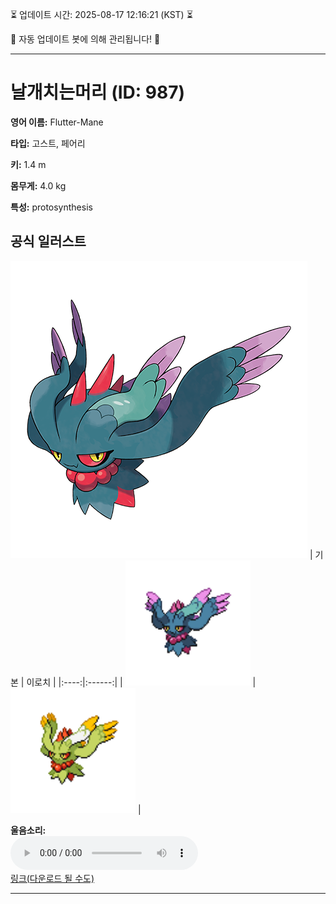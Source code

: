 
⏳ 업데이트 시간: 2025-08-17 12:16:21 (KST) ⏳

🤖 자동 업데이트 봇에 의해 관리됩니다! 🤖

---

# 날개치는머리 (ID: 987)
**영어 이름:** Flutter-Mane

**타입:** 고스트, 페어리

**키:** 1.4 m

**몸무게:** 4.0 kg

**특성:** protosynthesis

## 공식 일러스트
![](https://raw.githubusercontent.com/PokeAPI/sprites/master/sprites/pokemon/other/official-artwork/987.png)
| 기본 | 이로치 |
|:----:|:------:|
| <img src="https://raw.githubusercontent.com/PokeAPI/sprites/master/sprites/pokemon/987.png" width="200"> | <img src="https://raw.githubusercontent.com/PokeAPI/sprites/master/sprites/pokemon/shiny/987.png" width="200"> |

**울음소리:**<br><audio controls src="https://raw.githubusercontent.com/PokeAPI/cries/main/cries/pokemon/latest/987.ogg"></audio><br> [링크(다운로드 될 수도)](https://raw.githubusercontent.com/PokeAPI/cries/main/cries/pokemon/latest/987.ogg)


---
